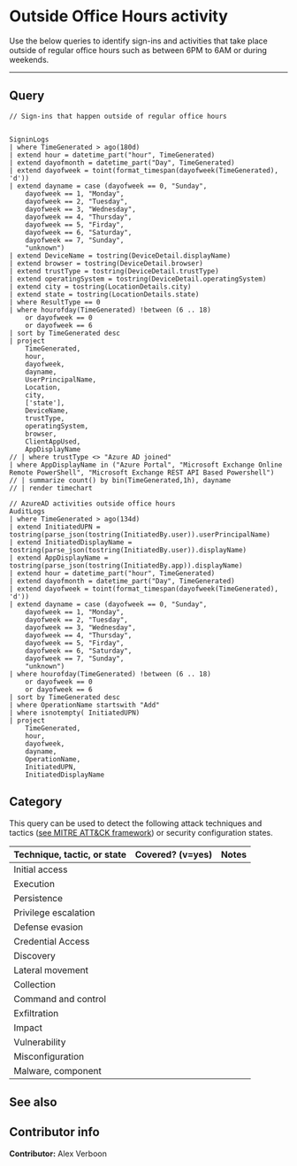 # Outside Office Hours activity

Use the below queries to identify sign-ins and activities that take place outside of regular office hours such as
between 6PM to 6AM or during weekends. 

---

## Query

```Kusto
// Sign-ins that happen outside of regular office hours


SigninLogs
| where TimeGenerated > ago(180d)
| extend hour = datetime_part("hour", TimeGenerated)
| extend dayofmonth = datetime_part("Day", TimeGenerated)
| extend dayofweek = toint(format_timespan(dayofweek(TimeGenerated), 'd'))
| extend dayname = case (dayofweek == 0, "Sunday",
    dayofweek == 1, "Monday",
    dayofweek == 2, "Tuesday",
    dayofweek == 3, "Wednesday",
    dayofweek == 4, "Thursday",
    dayofweek == 5, "Firday",
    dayofweek == 6, "Saturday",
    dayofweek == 7, "Sunday",
    "unknown")
| extend DeviceName = tostring(DeviceDetail.displayName)
| extend browser = tostring(DeviceDetail.browser)
| extend trustType = tostring(DeviceDetail.trustType)
| extend operatingSystem = tostring(DeviceDetail.operatingSystem)
| extend city = tostring(LocationDetails.city)
| extend state = tostring(LocationDetails.state)
| where ResultType == 0
| where hourofday(TimeGenerated) !between (6 .. 18)
    or dayofweek == 0
    or dayofweek == 6
| sort by TimeGenerated desc 
| project
    TimeGenerated,
    hour,
    dayofweek,
    dayname,
    UserPrincipalName,
    Location,
    city,
    ['state'],
    DeviceName,
    trustType,
    operatingSystem,
    browser,
    ClientAppUsed,
    AppDisplayName
// | where trustType <> "Azure AD joined"
| where AppDisplayName in ("Azure Portal", "Microsoft Exchange Online Remote PowerShell", "Microsoft Exchange REST API Based Powershell")
// | summarize count() by bin(TimeGenerated,1h), dayname
// | render timechart 
```


```Kusto
// AzureAD activities outside office hours
AuditLogs 
| where TimeGenerated > ago(134d)
| extend InitiatedUPN = tostring(parse_json(tostring(InitiatedBy.user)).userPrincipalName)
| extend InitiatedDisplayName = tostring(parse_json(tostring(InitiatedBy.user)).displayName)
| extend AppDisplayName = tostring(parse_json(tostring(InitiatedBy.app)).displayName)
| extend hour = datetime_part("hour", TimeGenerated)
| extend dayofmonth = datetime_part("Day", TimeGenerated)
| extend dayofweek = toint(format_timespan(dayofweek(TimeGenerated), 'd'))
| extend dayname = case (dayofweek == 0, "Sunday",
    dayofweek == 1, "Monday",
    dayofweek == 2, "Tuesday",
    dayofweek == 3, "Wednesday",
    dayofweek == 4, "Thursday",
    dayofweek == 5, "Firday",
    dayofweek == 6, "Saturday",
    dayofweek == 7, "Sunday",
    "unknown")
| where hourofday(TimeGenerated) !between (6 .. 18)
    or dayofweek == 0
    or dayofweek == 6
| sort by TimeGenerated desc 
| where OperationName startswith "Add"
| where isnotempty( InitiatedUPN)
| project
    TimeGenerated,
    hour,
    dayofweek,
    dayname,
    OperationName,
    InitiatedUPN,
    InitiatedDisplayName

```




## Category

This query can be used to detect the following attack techniques and tactics ([see MITRE ATT&CK framework](https://attack.mitre.org/)) or security configuration states.

| Technique, tactic, or state | Covered? (v=yes) | Notes |
|-|-|-|
| Initial access |  |  |
| Execution |  |  |
| Persistence |  |  |
| Privilege escalation | |  |
| Defense evasion |  |  |
| Credential Access |  |  |
| Discovery |  |  |
| Lateral movement |  |  |
| Collection |  |  |
| Command and control |  |  |
| Exfiltration |  |  |
| Impact |  |  |
| Vulnerability |  |  |
| Misconfiguration |  |  |
| Malware, component |  |  |

## See also

## Contributor info

**Contributor:** Alex Verboon